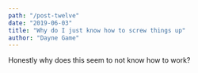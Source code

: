 ```yaml
---
path: "/post-twelve"
date: "2019-06-03"
title: "Why do I just know how to screw things up"
author: "Dayne Game"
---
```


Honestly why does this seem to not know how to work?